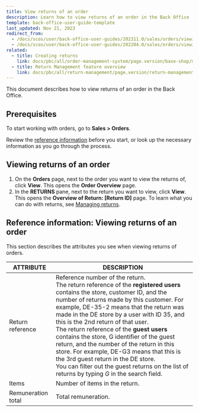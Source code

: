 ```yaml
---
title: View returns of an order
description: Learn how to view returns of an order in the Back Office
template: back-office-user-guide-template
last_updated: Nov 21, 2023
redirect_from:
  - /docs/scos/user/back-office-user-guides/202311.0/sales/orders/viewing-returns-of-an-order.html
  - /docs/scos/user/back-office-user-guides/202204.0/sales/orders/viewing-returns-of-an-order.html
related:
  - title: Creating returns
    link: docs/pbc/all/order-management-system/page.version/base-shop/manage-in-the-back-office/orders/create-returns.html
  - title: Return Management feature overview
    link: docs/pbc/all/return-management/page.version/return-management.html
---
```


This document describes how to view returns of an order in the Back Office.

## Prerequisites

To start working with orders, go to **Sales&nbsp;<span aria-label="and then">></span> Orders**.

Review the [reference information](#reference-information-viewing-returns-of-an-order) before you start, or look up the necessary information as you go through the process.

## Viewing returns of an order

1. On the **Orders** page, next to the order you want to view the returns of, click **View**.
    This opens the **Order Overview** page.
2. In the **RETURNS** pane, next to the return you want to view, click **View**.
    This opens the **Overview of Return: [Return ID]** page. To learn what you can do with returns, see [Managing returns](/docs/pbc/all/return-management/{{page.version}}/base-shop/manage-in-the-back-office/manage-returns.html).

## Reference information: Viewing returns of an order

This section describes the attributes you see when viewing returns of orders.

| ATTRIBUTE | DESCRIPTION |
| --- | --- |
| Return reference | Reference number of the return.  <br>The return reference of the **registered users** contains the store, customer ID, and the number of returns made by this customer. For example, DE-35-2 means that the return was made in the DE store by a user with ID 35, and this is the 2nd return of that user.<br>The return reference of the **guest users** contains the store, G identifier of the guest return, and the number of the return in this store. For example, DE-G3 means that this is the 3rd guest return in the DE store. <section contenteditable="false" class="errorBox"><div class="content">You can filter out the guest returns on the list of returns by typing *G* in the search field.</div></section> |
| Items | Number of items in the return. |
| Remuneration total | Total remuneration. |
